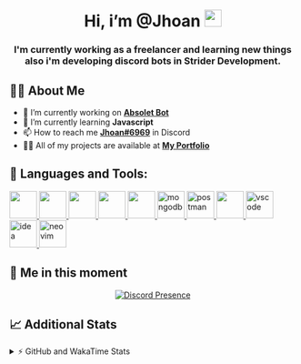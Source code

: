 <h1 align="center">Hi, i’m @Jhoan <img src="https://i.imgur.com/ILVRpZm.gif" width="30px"></h1>
<h3 align="center">I'm currently working as a freelancer and learning new things also i'm developing discord bots in Strider Development.</h3>

## 🙋‍♂️ About Me

- 🔭 I’m currently working on **[Absolet Bot](https://strider.cloud)**
- 🌱 I’m currently learning **Javascript**
- 📫 How to reach me **[Jhoan#6969](https://jhoan.monster/)** in Discord
- 👨‍💻 All of my projects are available at **[My Portfolio](https://jhoan.monster)**

## 🚀 Languages and Tools:
<p align="left"> 
    <a href="https://developer.mozilla.org/en-US/docs/Web/JavaScript" target="_blank"> <img src="https://img.icons8.com/color/48/000000/javascript.png" width="48" height="48"/> </a> 
    <a href="https://www.w3.org/html/" target="_blank"> <img src="https://img.icons8.com/color/48/000000/html-5.png" width="48" height="48"/> </a> 
    <a href="https://www.w3schools.com/css/" target="_blank"> <img src="https://img.icons8.com/color/48/000000/css3.png" width="48" height="48"/> </a> 
    <a href="https://getbootstrap.com" target="_blank"> <img src="https://img.icons8.com/color/48/000000/bootstrap.png" width="48" height="48"/> </a> 
    <a href="https://nodejs.org" target="_blank"> <img src="https://i.imgur.com/XX8lvL7.png" width="48" height="48"/> </a> 
    <a href="https://www.mongodb.com/" target="_blank"> <img src="https://i.imgur.com/nRtS3AN.png" alt="mongodb" width="48" height="48"/> </a> 
    <a href="https://postman.com" target="_blank"> <img src="https://www.vectorlogo.zone/logos/getpostman/getpostman-icon.svg" alt="postman" width="48" height="48"/> </a>   
    <a href="https://git-scm.com/" target="_blank"> <img src="https://img.icons8.com/color/48/000000/git.png" width="48" height="48"/> </a> 
    <a href="https://code.visualstudio.com" target="_blank" > <img src="https://upload.wikimedia.org/wikipedia/commons/thumb/9/9a/Visual_Studio_Code_1.35_icon.svg/2048px-Visual_Studio_Code_1.35_icon.svg.png" alt="vscode" width="48" height="48"> </a>
    <a href="https://www.jetbrains.com/es-es/idea/" target="_blank" > <img src="https://resources.jetbrains.com/storage/products/intellij-idea/img/meta/intellij-idea_logo_300x300.png" alt="idea" width="48" height="48"> </a>
    <a href="https://neovim.io" target="_blank"> <img src="https://icons.iconarchive.com/icons/papirus-team/papirus-apps/512/nvim-icon.png" alt="neovim" width="48" height="48"/> </a>
</p>
  
## 👤 Me in this moment
<p align="center">
    <a href="https://discord.com/users/852617426591154177" target="_blank" rel="nofollow">
        <img src="https://lanyard-profile-readme.vercel.app/api/852617426591154177?idleMessage=Probably%20coding%20Absolet..." alt="Discord Presence" align="center">
    </a>
</p>

## 📈 Additional Stats
<details>
    <summary>⚡ GitHub and WakaTime Stats</summary>
    <br/>

<!--START_SECTION:waka-->
![Code Time](http://img.shields.io/badge/Code%20Time-106%20hrs%2037%20mins-blue)

**🐱 My GitHub Data** 

> 🏆 405 Contributions in the Year 2022
 > 
> 📦 20.5 kB Used in GitHub's Storage 
 > 
> 💼 Opted to Hire
 > 
> 📜 4 Public Repositories 
 > 
> 🔑 12 Private Repositories  
 > 
**I'm an Early 🐤** 

```text
🌞 Morning    30 commits     █░░░░░░░░░░░░░░░░░░░░░░░░   7.25% 
🌆 Daytime    177 commits    ██████████░░░░░░░░░░░░░░░   42.75% 
🌃 Evening    175 commits    ██████████░░░░░░░░░░░░░░░   42.27% 
🌙 Night      32 commits     ██░░░░░░░░░░░░░░░░░░░░░░░   7.73%

```
📅 **I'm Most Productive on Saturday** 

```text
Monday       65 commits     ████░░░░░░░░░░░░░░░░░░░░░   15.7% 
Tuesday      47 commits     ██░░░░░░░░░░░░░░░░░░░░░░░   11.35% 
Wednesday    79 commits     ████░░░░░░░░░░░░░░░░░░░░░   19.08% 
Thursday     36 commits     ██░░░░░░░░░░░░░░░░░░░░░░░   8.7% 
Friday       18 commits     █░░░░░░░░░░░░░░░░░░░░░░░░   4.35% 
Saturday     109 commits    ██████░░░░░░░░░░░░░░░░░░░   26.33% 
Sunday       60 commits     ███░░░░░░░░░░░░░░░░░░░░░░   14.49%

```


📊 **This Week I Spent My Time On** 

```text
⌚︎ Time Zone: America/Bogota

💬 Programming Languages: 
JavaScript               27 hrs 2 mins       ███████████████░░░░░░░░░░   62.36% 
EJS                      10 hrs 17 mins      ██████░░░░░░░░░░░░░░░░░░░   23.72% 
CSS                      1 hr 30 mins        ░░░░░░░░░░░░░░░░░░░░░░░░░   3.48% 
Markdown                 1 hr 11 mins        ░░░░░░░░░░░░░░░░░░░░░░░░░   2.74% 
HTML                     1 hr 4 mins         ░░░░░░░░░░░░░░░░░░░░░░░░░   2.48%

🔥 Editors: 
VS Code                  43 hrs 11 mins      █████████████████████████   99.61% 
Neovim                   10 mins             ░░░░░░░░░░░░░░░░░░░░░░░░░   0.39%

🐱‍💻 Projects: 
Fium Bot                 33 hrs 52 mins      ███████████████████░░░░░░   78.12% 
Cloudly                  4 hrs 25 mins       ██░░░░░░░░░░░░░░░░░░░░░░░   10.21% 
Shark System             2 hrs 38 mins       █░░░░░░░░░░░░░░░░░░░░░░░░   6.11% 
Unknown Project          44 mins             ░░░░░░░░░░░░░░░░░░░░░░░░░   1.72% 
omegleLocator            36 mins             ░░░░░░░░░░░░░░░░░░░░░░░░░   1.42%

💻 Operating System: 
Linux                    43 hrs 21 mins      █████████████████████████   100.0%

```

**I Mostly Code in JavaScript** 

```text
JavaScript               10 repos            █████████████████░░░░░░░░   71.43% 
Java                     2 repos             ███░░░░░░░░░░░░░░░░░░░░░░   14.29% 
SCSS                     1 repo              █░░░░░░░░░░░░░░░░░░░░░░░░   7.14% 
TypeScript               1 repo              █░░░░░░░░░░░░░░░░░░░░░░░░   7.14%

```



 Last Updated on 22/05/2022 21:38:45 UTC
<!--END_SECTION:waka-->
</details>
